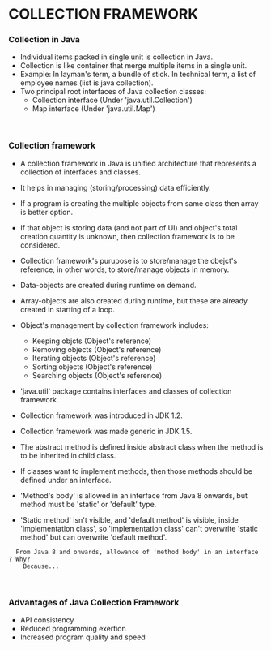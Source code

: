 # COLLECTION FRAMEWORK

### Collection in Java

+ Individual items packed in single unit is collection in Java.
+ Collection is like container that merge multiple items in a single unit.
+ Example: In layman's term, a bundle of stick. In technical term, a list of employee names (list is java collection).
+ Two principal root interfaces of Java collection classes:
  + Collection interface (Under 'java.util.Collection')
  + Map interface (Under 'java.util.Map')

<br>

### Collection framework

+ A collection framework in Java is unified architecture that represents a collection of interfaces and classes.
+ It helps in managing (storing/processing) data efficiently.
+ If a program is creating the multiple objects from same class then array is better option.
+ If that object is storing data (and not part of UI) and object's total creation quantity is unknown, then collection framework is to be considered.
+ Collection framework's purupose is to store/manage the obejct's reference, in other words, to store/manage objects in memory.
+ Data-objects are created during runtime on demand.
+ Array-objects are also created during runtime, but these are already created in starting of a loop.

+ Object's management by collection framework includes:
  + Keeping objcts (Object's reference)
  + Removing objects (Object's reference)
  + Iterating objects (Object's reference)
  + Sorting objects (Object's reference)
  + Searching objects (Object's reference)

+ 'java.util' package contains interfaces and classes of collection framework.
+ Collection framework was introduced in JDK 1.2.
+ Collection framework was made generic in JDK 1.5.
+ The abstract method is defined inside abstract class when the method is to be inherited in child class.
+ If classes want to implement methods, then those methods should be defined under an interface.
+ 'Method's body' is allowed in an interface from Java 8 onwards, but method must be 'static' or 'default' type.
+ 'Static method' isn't visible, and 'default method' is visible, inside 'implementation class', so 'implementation class' can't overwrite 'static method' but can overwrite 'default method'.

```
  From Java 8 and onwards, allowance of 'method body' in an interface ? Why?
    Because...
```

<br>

### Advantages of Java Collection Framework

+ API consistency
+ Reduced programming exertion
+ Increased program quality and speed
